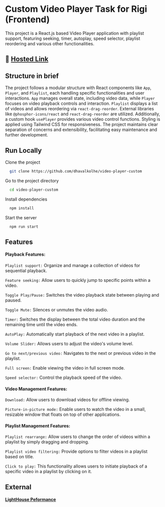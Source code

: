 # Custom Video Player Task for Rigi (Frontend)

This project is a React.js based Video Player application with playlist support, featuring seeking, timer, autoplay, speed selector, playlist reordering and various other functionalities.

## 🔗 [Hosted Link](https://video-player-custom-dhavalkolhe.vercel.app/)

## Structure in brief

The project follows a modular structure with React components like `App`, `Player`, and `Playlist`, each handling specific functionalities and user interactions. `App` manages overall state, including video data, while `Player` focuses on video playback controls and interaction. `Playlist` displays a list of videos and allows reordering via `react-drag-reorder`. External libraries like `@phosphor-icons/react` and `react-drag-reorder` are utilized. Additionally, a custom hook `usePlayer` provides various video control functions. Styling is applied using Tailwind CSS for responsiveness. The project maintains clear separation of concerns and extensibility, facilitating easy maintenance and further development.

## Run Locally

Clone the project

```bash
  git clone https://github.com/dhavalkolhe/video-player-custom
```

Go to the project directory

```bash
  cd video-player-custom
```

Install dependencies

```bash
  npm install
```

Start the server

```bash
  npm run start
```

## Features

#### Playback Features:

`Playlist support:` Organize and manage a collection of videos for sequential playback.

`Feature seeking:` Allow users to quickly jump to specific points within a video.

`Toggle Play/Pause:` Switches the video playback state between playing and paused.

`Toggle Mute:` Silences or unmutes the video audio.

`Timer:`
Switches the display between the total video duration and the remaining time until the video ends.

`AutoPlay:` Automatically start playback of the next video in a playlist.

`Volume Slider:` Allows users to adjust the video's volume level.

`Go to next/previous video:` Navigates to the next or previous video in the playlist.

`Full screen:` Enable viewing the video in full screen mode.

`Speed selector:` Control the playback speed of the video.

#### Video Management Features:

`Download:` Allow users to download videos for offline viewing.

`Picture-in-picture mode:` Enable users to watch the video in a small, resizable window that floats on top of other applications.

#### Playlist Management Features:

`Playlist rearrange:` Allow users to change the order of videos within a playlist by simply dragging and dropping.

`Playlist video filtering:` Provide options to filter videos in a playlist based on title.

`Click to play:` This functionality allows users to initiate playback of a specific video in a playlist by clicking on it.

## External

#### [LightHouse Peformance](https://drive.google.com/file/d/1mMKy8skO3yNPqxOUjciptZE6HmIswUfN/view?usp=sharing)
